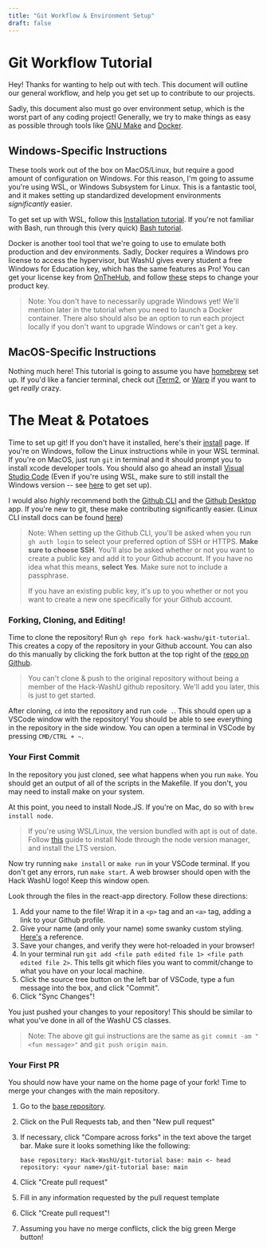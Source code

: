 ```yaml
---
title: "Git Workflow & Environment Setup"
draft: false
---
```


# Git Workflow Tutorial

Hey! Thanks for wanting to help out with tech. This document will outline our general workflow, and help you get set up to contribute to our projects.

Sadly, this document also must go over environment setup, which is the worst part of any coding project! Generally, we try to make things as easy as possible through tools like [GNU Make](https://www.gnu.org/software/make/) and [Docker](https://www.docker.com/).

## Windows-Specific Instructions

These tools work out of the box on MacOS/Linux, but require a good amount of configuration on Windows. For this reason, I'm going to assume you're using WSL, or Windows Subsystem for Linux. This is a fantastic tool, and it makes setting up standardized development environments *significantly* easier.

To get set up with WSL, follow this [Installation tutorial](https://learn.microsoft.com/en-us/windows/wsl/setup/environment). If you're not familiar with Bash, run through this (very quick) [Bash tutorial](https://learn.microsoft.com/en-us/windows/wsl/tutorials/linux).

Docker is another tool tool that we're going to use to emulate both production and dev environments. Sadly, Docker requires a Windows pro license to access the hypervisor, but WashU gives every student a free Windows for Education key, which has the same features as Pro! You can get your license key from [OnTheHub](https://wustl.onthehub.com/WebStore/OfferingDetails.aspx?o=32f87f43-c83a-e511-940f-b8ca3a5db7a1), and follow [these](https://support.microsoft.com/en-us/windows/upgrade-windows-home-to-windows-pro-ef34d520-e73f-3198-c525-d1a218cc2818) steps to change your product key.

> Note: You don't have to necessarily upgrade Windows yet! We'll mention later in the tutorial when you need to launch a Docker container. There also should also be an option to run each project locally if you don't want to upgrade Windows or can't get a key.

## MacOS-Specific Instructions

Nothing much here! This tutorial is going to assume you have [homebrew](https://brew.sh/) set up. If you'd like a fancier terminal, check out [iTerm2](https://iterm2.com/), or [Warp](https://www.warp.dev/) if you want to get *really* crazy.

# The Meat & Potatoes

Time to set up git! If you don't have it installed, here's their [install](https://git-scm.com/book/en/v2/Getting-Started-Installing-Git) page. If you're on Windows, follow the Linux instructions while in your WSL terminal. If you're on MacOS, just run `git` in terminal and it should prompt you to install xcode developer tools. You should also go ahead an install [Visual Studio Code](https://code.visualstudio.com/) (Even if you're using WSL, make sure to still install the Windows version -- see [here](https://learn.microsoft.com/en-us/windows/wsl/tutorials/wsl-vscode) to get set up).

I would also *highly* recommend both the [Github CLI](https://cli.github.com/) and the [Github Desktop](https://desktop.github.com/) app. If you're new to git, these make contributing significantly easier. (Linux CLI install docs can be found [here](https://github.com/cli/cli/blob/trunk/docs/install_linux.md))

> Note: When setting up the Github CLI, you'll be asked when you run `gh auth login` to select your preferred option of SSH or HTTPS. **Make sure to choose SSH**. You'll also be asked whether or not you want to create a public key and add it to your Github account. If you have no idea what this means, **select Yes**. Make sure not to include a passphrase.
>
> If you have an existing public key, it's up to you whether or not you want to create a new one specifically for your Github account.

### Forking, Cloning, and Editing!

Time to clone the repository! Run `gh repo fork hack-washu/git-tutorial`. This creates a copy of the repository in your Github account. You can also do this manually by clicking the fork button at the top right of the [repo on Github](https://github.com/Hack-WashU/git-tutorial).

> You can't clone & push to the original repository without being a member of the Hack-WashU github repository. We'll add you later, this is just to get started.

After cloning, `cd` into the repository and run `code .`. This should open up a VSCode window with the repository! You should be able to see everything in the repository in the side window. You can open a terminal in VSCode by pressing `CMD/CTRL + ~`.

### Your First Commit

In the repository you just cloned, see what happens when you run `make`. You should get an output of all of the scripts in the Makefile. If you don't, you may need to install make on your system.

At this point, you need to install Node.JS. If you're on Mac, do so with `brew install node`.

> If you're using WSL/Linux, the version bundled with apt is out of date. Follow [this](https://learn.microsoft.com/en-us/windows/dev-environment/javascript/nodejs-on-wsl#install-nvm-nodejs-and-npm) guide to install Node through the node version manager, and install the LTS version.

Now try running `make install` or `make run` in your VSCode terminal. If you don't get any errors, run `make start`. A web browser should open with the Hack WashU logo! Keep this window open.

Look through the files in the react-app directory. Follow these directions:

1. Add your name to the file! Wrap it in a `<p>` tag and an `<a>` tag, adding a link to your Github profile.
2. Give your name (and only your name) some swanky custom styling. [Here's](https://www.w3schools.com/cssref/index.php) a reference.
3. Save your changes, and verify they were hot-reloaded in your browser!
4. In your terminal run `git add <file path edited file 1> <file path edited file 2>`. This tells git which files you want to commit/change to what you have on your local machine. 
5. Click the source tree button on the left bar of VSCode, type a fun message into the box, and click "Commit".
6. Click "Sync Changes"!

You just pushed your changes to your repository! This should be similar to what you've done in all of the WashU CS classes.

> Note: The above git gui instructions are the same as `git commit -am "<fun message>"` and `git push origin main`.

### Your First PR

You should now have your name on the home page of your fork! Time to merge your changes with the main repository.

1. Go to the [base repository](https://github.com/hack-washu/git-tutorial).
2. Click on the Pull Requests tab, and then "New pull request"
3. If necessary, click "Compare across forks" in the text above the target bar. Make sure it looks something like the following:
    
    `base repository: Hack-WashU/git-tutorial base: main <- head repository: <your name>/git-tutorial base: main`
4. Click "Create pull request"
5. Fill in any information requested by the pull request template
6. Click "Create pull request"!
7. Assuming you have no merge conflicts, click the big green Merge button!
